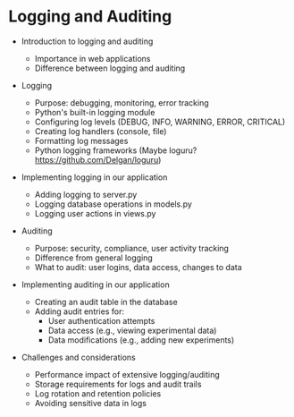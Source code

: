 # Logging and Auditing

- Introduction to logging and auditing
  - Importance in web applications
  - Difference between logging and auditing

- Logging
  - Purpose: debugging, monitoring, error tracking
  - Python's built-in logging module
  - Configuring log levels (DEBUG, INFO, WARNING, ERROR, CRITICAL)
  - Creating log handlers (console, file)
  - Formatting log messages
  - Python logging frameworks (Maybe loguru? https://github.com/Delgan/loguru)
  
- Implementing logging in our application
  - Adding logging to server.py
  - Logging database operations in models.py
  - Logging user actions in views.py

- Auditing
  - Purpose: security, compliance, user activity tracking
  - Difference from general logging
  - What to audit: user logins, data access, changes to data

- Implementing auditing in our application
  - Creating an audit table in the database
  - Adding audit entries for:
    - User authentication attempts
    - Data access (e.g., viewing experimental data)
    - Data modifications (e.g., adding new experiments)

- Challenges and considerations
  - Performance impact of extensive logging/auditing
  - Storage requirements for logs and audit trails
  - Log rotation and retention policies
  - Avoiding sensitive data in logs